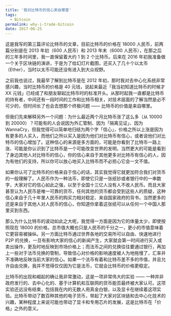 ```yaml
---
title: '我对比特币的信心来自哪里'
tags:
  - Bitcoin
permalink: why-i-trade-bitcoin
date: 2017-06-25
---
```


这是我写的第三篇评论比特币的文章，目前比特币的价格在 18000 人民币，前两篇分别是在 2013 年初（600 人民币）和 2013 年末（6000 人民币），在那之后的三年多时间里，我一直保留着大约 1 到 2 个比特币。后来在 2016 年初我准备做一个关于区块链的演讲，于是为了给幻灯片截图，还买入了几十个以太币（Ether），当时以太币可能还没有进入到大众视野。

之前我也说过，我最早了解到比特币是在 2012 年初，那时我对去中心化系统非常感兴趣，当时比特币的价格是 40 元钱，说起来最近「我当初知道比特币的时候才 XX 元钱」已经成了和朋友聊起比特币时的标准开头。从那时起我一直都是比特币的持有者，中间还有一段时间的工作和比特币相关，对技术层面的了解当然是必不可少的，但时间长了也会去想那个终极问题 —— 比特币的价值是来自哪里。

但我们先来解释另外一个问题：为什么最近两个月比特币涨了这么多（从 10000 到 20000）？可能有的人会说因为外汇管制、因为「隔离见证」、因为 WannaCry，但我觉得可以简单地归结为两个字「信心」，价格之所以上涨是因为有更多的人买入，而他们之所以买入是因为他们对比特币有信心，或者说他们对比特币的信心增加了。这种信心的来源是多方面的，可能是你看到了比特币一路上涨、可能是你认识到了比特币是一个可能改变世界的发明，当然更大的可能是看到了身边其他人对比特币的信心，你的信心来自于其他更多对比特币有信心的人，因为有他们的支持，所以你可以放心地买入比特币而不必担心它会一文不值。

如果你认可了比特币的价格来自于信心的话，其实我觉得它就更加符合我们对货币的一般理解了。人民币作为一种法币，即使它只是一张纸钞或者银行中的一串数字，大家对它的信心如此之强，以至于全国十三亿人没有人不收人民币。而且大家甚至认为人民币是唯一可靠的货币，任何其他的货币都会受到这些人的质疑，这种信心来自于几十年里人民币的购买力相对稳定、来自国家政府的背书，当然更多的还是来自于其他人对人民币的信心，你知道你拿着这张纸可以从任何一个中国人那里买到东西。

那么为什么比特币的波动如此之大呢，我觉得一方面是因为它的体量太少，即使按照现在 18000 的价格，总市值大概也只是人民币的千分之一，更小的市值意味着它更容易被操纵。另一方面比特币通过世界各地的交易所可以自由、快速地进行 P2P 的兑换，一旦有影响大家的信心的新闻产生，大家就会第一时间进行买入或卖出操作，更及时地反映到市场价格上；而法币之间的兑换往往要通过银行，再加上一些对于法币兑换的管制，导致信心对价格的影响速度被人为地拖慢了，汇率并不准确地反映当前大家的信心。如果一个法币有着和比特币差不多的市值，并且允许自由兑换，我并不觉得仅仅因为它是法币，它就会比特币的价格更稳定。

比特币的出现和崛起的确让我非常激动，这是一项非常伟大的实验 —— 一种并非政府发行的、去中心化的、基于计算机和互联网的货币能否最终被大家认可。这项实验还远没有结束，包括我在内的无数人用真金白银，以及显卡在继续着这项实验。比特币带动了数百种其他的电子货币，带起了大家对区块链和去中心化技术的兴趣，某种程度上来说可能也带动了显卡和专用芯片的发展，这是比特币在「价格」之外的意义。
